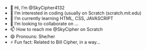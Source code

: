 - 👋 Hi, I’m @SkyCipher4132
- 👀 I’m interested in coding (usually on Scratch (scratch.mit.edu)
- 🌱 I’m currently learning HTML, CSS, JAVASCRIPT
- 💞️ I’m looking to collaborate on ...
- 📫 How to reach me @SkyCipher on Scratch
- 😄 Pronouns: She/her
- ⚡ Fun fact: Related to Bill Cipher, in a way...

<!---
SkyCipher4132/SkyCipher4132 is a ✨ special ✨ repository because its `README.md` (this file) appears on your GitHub profile.
You can click the Preview link to take a look at your changes.
--->
